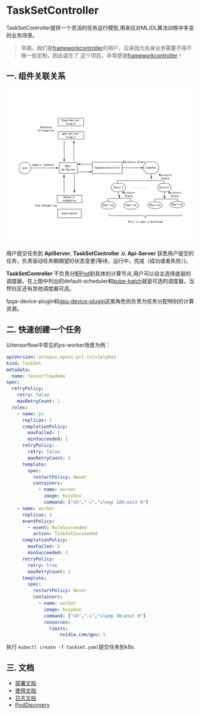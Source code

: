 # TaskSetController

TaskSetController提供一个灵活的任务运行模型,用来应对ML/DL算法训练中多变的业务场景。

>早期，我们是[frameworkcontroller](https://github.com/microsoft/frameworkcontroller)的用户，后来因为自身业务需要不得不做一些定制，因此诞生了
这个项目，非常感谢[frameworkcontroller](https://github.com/microsoft/frameworkcontroller)！

## 一. 组件关联关系

![arch](./docs/img/arch.jpg)

用户提交任务到 __ApiServer__, __TaskSetController__ 从 __Api-Server__ 获悉用户提交的任务，负责驱动任务朝期望的状态变更(等待，运行中，完成（成功或者失败）)。

__TaskSetController__ 不负责分配[Pod](https://kubernetes.io/zh/docs/concepts/workloads/pods/)到具体的计算节点,用户可以自主选择底层的调度器，在上图中列出的default-scheduler和[kube-batch](https://github.com/kubernetes-sigs/kube-batch)就是可选的调度器，当然社区还有其他调度器可选。

fpga-device-plugin和[gpu-device-plugin](https://github.com/NVIDIA/k8s-device-plugin)这类角色则负责为任务分配特别的计算资源。



## 二. 快速创建一个任务

以tensorflow中常见的ps-worker场景为例：

```yaml
apiVersion: octopus.openi.pcl.cn/v1alpha1
kind: TaskSet
metadata:
  name: tensorflowdemo
spec:
  retryPolicy:
    retry: false
    maxRetryCount: 1
  roles:
    - name: ps
      replicas: 1
      completionPolicy:
        maxFailed: 1
        minSucceeded: 1
      retryPolicy:
        retry: false
        maxRetryCount: 1
      template:
        spec:
          restartPolicy: Never
          containers:
            - name: worker
              image: busybox
              command: ["sh","-c","sleep 100;exit 0"]
    - name: worker
      replicas: 3
      eventPolicy: 
        - event: RoleSucceeded
          action: TaskSetSucceeded
      completionPolicy:
        maxFailed: 2
        minSucceeded: 2
      retryPolicy:
        retry: true
        maxRetryCount: 2
      template:
        spec:
          restartPolicy: Never
          containers:
            - name: worker
              image: busybox
              command: ["sh","-c","sleep 30;exit 0"]
              resources:
                limits:
                    nvidia.com/gpu: 1
```
执行 `kubectl create -f taskset.yaml`提交任务到k8s.


## 三. 文档

* [部署文档](./docs/HOW_TO.md)
* [使用文档](./docs/USER_MANUAL.md)
* [日志文档](./docs/LOG.md)
* [PodDiscovery](./pkg/poddiscovery/readme.md)



